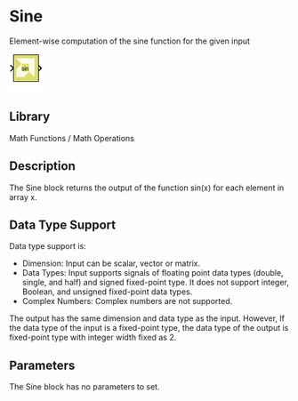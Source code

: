 # Sine

Element-wise computation of the sine function for the given input

![](./Images/block.png)

## Library

Math Functions / Math Operations

## Description

The Sine block returns the output of the function sin(x) for each
element in array x.

## Data Type Support

Data type support is:

- Dimension: Input can be scalar, vector or matrix.
- Data Types: Input supports signals of floating point data types
  (double, single, and half) and signed fixed-point type. It does not
  support integer, Boolean, and unsigned fixed-point data types.
- Complex Numbers: Complex numbers are not supported.

The output has the same dimension and data type as the input. However,
If the data type of the input is a fixed-point type, the data type of
the output is fixed-point type with integer width fixed as 2.

## Parameters

The Sine block has no parameters to set.

